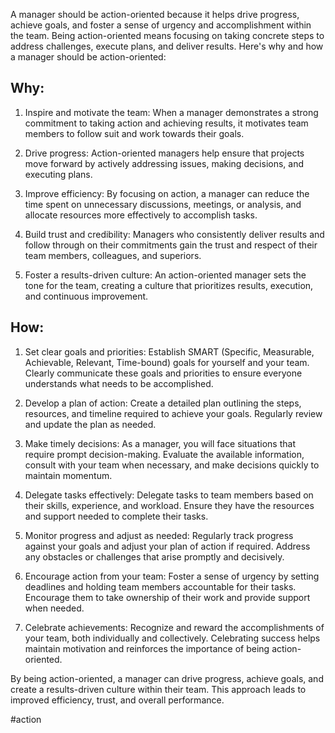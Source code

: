 
A manager should be action-oriented because it helps drive progress, achieve goals, and foster a sense of urgency and accomplishment within the team. Being action-oriented means focusing on taking concrete steps to address challenges, execute plans, and deliver results. Here's why and how a manager should be action-oriented:

## Why:

1. Inspire and motivate the team: When a manager demonstrates a strong commitment to taking action and achieving results, it motivates team members to follow suit and work towards their goals.

2. Drive progress: Action-oriented managers help ensure that projects move forward by actively addressing issues, making decisions, and executing plans.

3. Improve efficiency: By focusing on action, a manager can reduce the time spent on unnecessary discussions, meetings, or analysis, and allocate resources more effectively to accomplish tasks.

4. Build trust and credibility: Managers who consistently deliver results and follow through on their commitments gain the trust and respect of their team members, colleagues, and superiors.

5. Foster a results-driven culture: An action-oriented manager sets the tone for the team, creating a culture that prioritizes results, execution, and continuous improvement.

## How:

1. Set clear goals and priorities: Establish SMART (Specific, Measurable, Achievable, Relevant, Time-bound) goals for yourself and your team. Clearly communicate these goals and priorities to ensure everyone understands what needs to be accomplished.

2. Develop a plan of action: Create a detailed plan outlining the steps, resources, and timeline required to achieve your goals. Regularly review and update the plan as needed.

3. Make timely decisions: As a manager, you will face situations that require prompt decision-making. Evaluate the available information, consult with your team when necessary, and make decisions quickly to maintain momentum.

4. Delegate tasks effectively: Delegate tasks to team members based on their skills, experience, and workload. Ensure they have the resources and support needed to complete their tasks.

5. Monitor progress and adjust as needed: Regularly track progress against your goals and adjust your plan of action if required. Address any obstacles or challenges that arise promptly and decisively.

6. Encourage action from your team: Foster a sense of urgency by setting deadlines and holding team members accountable for their tasks. Encourage them to take ownership of their work and provide support when needed.

7. Celebrate achievements: Recognize and reward the accomplishments of your team, both individually and collectively. Celebrating success helps maintain motivation and reinforces the importance of being action-oriented.

By being action-oriented, a manager can drive progress, achieve goals, and create a results-driven culture within their team. This approach leads to improved efficiency, trust, and overall performance.

<!-- Keywords -->
#action
<!-- /Keywords -->
